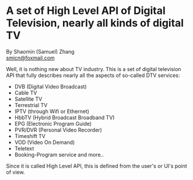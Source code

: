 # A set of High Level API of Digital Television, nearly all kinds of digital TV
By Shaomin (Samuel) Zhang <br>
smicn@foxmail.com

Well, it is nothing new about TV industry. This is a set of digital television API that fully describes 
nearly all the aspects of so-called DTV services: <br>
* DVB (Digital Video Broadcast)
* Cable TV
* Satellite TV
* Terrestrial TV
* IPTV (through Wifi or Ethernet)
* HbbTV (Hybrid Broadcast Broadband TV)
* EPG (Electronic Program Guide)
* PVR/DVR (Personal Video Recorder)
* Timeshift TV
* VOD (Video On Demand)
* Teletext
* Booking-Program service
and more.. <br>

Since it is called High Level API, this is defined from the user's or UI's point of view. <br>
<br>
